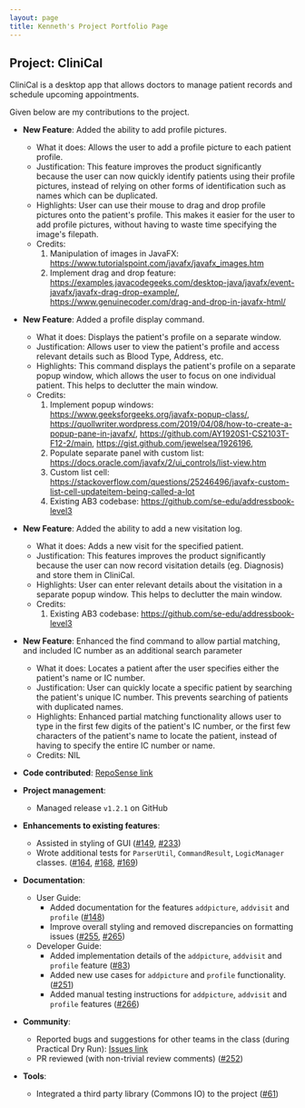 ```yaml
---
layout: page
title: Kenneth's Project Portfolio Page
---
```


## Project: CliniCal

CliniCal is a desktop app that allows doctors to manage patient records and schedule upcoming appointments.

Given below are my contributions to the project.

* **New Feature**: Added the ability to add profile pictures.
  * What it does: Allows the user to add a profile picture to each patient profile.
  * Justification: This feature improves the product significantly because the user can now quickly identify patients using their profile pictures, instead of relying on other forms of identification
                   such as names which can be duplicated.
  * Highlights: User can use their mouse to drag and drop profile pictures onto the patient's profile. This makes it easier for the user to add profile pictures, without having
                to waste time specifying the image's filepath.
  * Credits: 
    1. Manipulation of images in JavaFX: https://www.tutorialspoint.com/javafx/javafx_images.htm
    2. Implement drag and drop feature: https://examples.javacodegeeks.com/desktop-java/javafx/event-javafx/javafx-drag-drop-example/,
       https://www.genuinecoder.com/drag-and-drop-in-javafx-html/

* **New Feature**: Added a profile display command.
  * What it does: Displays the patient's profile on a separate window.
  * Justification: Allows user to view the patient's profile and access relevant details such as Blood Type, Address, etc.
  * Highlights: This command displays the patient's profile on a separate popup window, which allows the user to focus on one individual patient. This helps
                to declutter the main window.
  * Credits: 
    1. Implement popup windows: https://www.geeksforgeeks.org/javafx-popup-class/, https://quollwriter.wordpress.com/2019/04/08/how-to-create-a-popup-pane-in-javafx/,
                          https://github.com/AY1920S1-CS2103T-F12-2/main, https://gist.github.com/jewelsea/1926196,
    2. Populate separate panel with custom list: https://docs.oracle.com/javafx/2/ui_controls/list-view.htm
    3. Custom list cell: https://stackoverflow.com/questions/25246496/javafx-custom-list-cell-updateitem-being-called-a-lot
    2. Existing AB3 codebase: https://github.com/se-edu/addressbook-level3
    
* **New Feature**: Added the ability to add a new visitation log.
  * What it does: Adds a new visit for the specified patient.
  * Justification: This features improves the product significantly because the user can now record visitation details (eg. Diagnosis) and store them in CliniCal.
  * Highlights: User can enter relevant details about the visitation in a separate popup window. This helps to declutter the main window.
  * Credits: 
    1. Existing AB3 codebase: https://github.com/se-edu/addressbook-level3
    
* **New Feature**: Enhanced the find command to allow partial matching, and included IC number as an additional search parameter
  * What it does: Locates a patient after the user specifies either the patient's name or IC number.
  * Justification: User can quickly locate a specific patient by searching the patient's unique IC number. This prevents searching of patients
                   with duplicated names.
  * Highlights: Enhanced partial matching functionality allows user to type in the first few digits of the patient's IC number, or the first few characters of the patient's name to 
                locate the patient, instead of having to specify the entire IC number or name.
  * Credits: NIL
  
* **Code contributed**: [RepoSense link](https://nus-cs2103-ay2021s1.github.io/tp-dashboard/#breakdown=true&search=afroneth)

* **Project management**:
  * Managed release `v1.2.1` on GitHub

* **Enhancements to existing features**:
  * Assisted in styling of GUI ([\#149](https://github.com/AY2021S1-CS2103T-W11-4/tp/pull/149), [\#233](https://github.com/AY2021S1-CS2103T-W11-4/tp/pull/233))
  * Wrote additional tests for `ParserUtil`, `CommandResult`, `LogicManager` classes. ([\#164](https://github.com/AY2021S1-CS2103T-W11-4/tp/pull/164), [\#168](https://github.com/AY2021S1-CS2103T-W11-4/tp/pull/168), [\#169](https://github.com/AY2021S1-CS2103T-W11-4/tp/pull/169))

* **Documentation**:
  * User Guide:
    * Added documentation for the features `addpicture`, `addvisit` and `profile` ([\#148](https://github.com/AY2021S1-CS2103T-W11-4/tp/pull/148))
    * Improve overall styling and removed discrepancies on formatting issues ([\#255](https://github.com/AY2021S1-CS2103T-W11-4/tp/pull/255), [\#265](https://github.com/AY2021S1-CS2103T-W11-4/tp/pull/265))
  * Developer Guide:
    * Added implementation details of the `addpicture`, `addvisit` and `profile` feature ([\#83](https://github.com/AY2021S1-CS2103T-W11-4/tp/pull/83))
    * Added new use cases for `addpicture` and `profile` functionality. ([\#251](https://github.com/AY2021S1-CS2103T-W11-4/tp/pull/251))
    * Added manual testing instructions for `addpicture`, `addvisit` and `profile` features ([\#266](https://github.com/AY2021S1-CS2103T-W11-4/tp/pull/266))

* **Community**:
  * Reported bugs and suggestions for other teams in the class (during Practical Dry Run): [Issues link](https://github.com/afroneth/ped/issues)
  * PR reviewed (with non-trivial review comments) ([\#252](https://github.com/AY2021S1-CS2103T-W11-4/tp/pull/252))
* **Tools**:
  * Integrated a third party library (Commons IO) to the project ([\#61](https://github.com/AY2021S1-CS2103T-W11-4/tp/pull/61))
